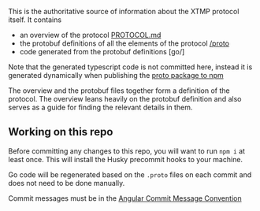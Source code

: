 This is the authoritative source of information about the XTMP protocol itself. It contains

* an overview of the protocol [PROTOCOL.md]()
* the protobuf definitions of all the elements of the protocol [/proto]()
* code generated from the protobuf definitions [go/]

Note that the generated typescript code is not committed here, instead it is generated dynamically when publishing the [proto package to npm](https://www.npmjs.com/package/@xmtp/proto)

The overview and the protobuf files together form a definition of the protocol. The overview leans heavily on the protobuf definition and also serves as a guide for finding the relevant details in them.

## Working on this repo

Before committing any changes to this repo, you will want to run `npm i` at least once. This will install the Husky precommit hooks to your machine.

Go code will be regenerated based on the `.proto` files on each commit and does not need to be done manually.

Commit messages must be in the [Angular Commit Message Convention](https://gist.github.com/stephenparish/9941e89d80e2bc58a153)
